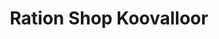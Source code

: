 ---
title: "Ration Shop Koovalloor"
url: /pallarimangalam/ration-shop-koovalloor/
shop: convenience
---
